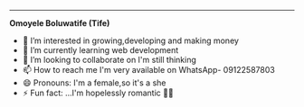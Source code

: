 ***
**Omoyele Boluwatife (Tife)**
- 👀 I’m interested in growing,developing and making money
- 🌱 I’m currently learning web development 
- 💞️ I’m looking to collaborate on  I'm still thinking 
- 📫 How to reach me I'm very available on WhatsApp- 09122587803
- 😄 Pronouns: I'm a female,so it's a she
- ⚡ Fun fact: ...I'm hopelessly romantic 🥴🥴

<!---
YoEl1006/YoEl1006 is a ✨ special ✨ repository because its `README.md` (this file) appears on your GitHub profile.
You can click the Preview link to take a look at your changes.
--->

